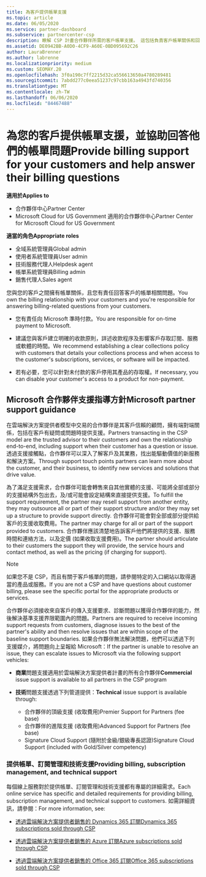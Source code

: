 ```yaml
---
title: 為客戶提供帳單支援
ms.topic: article
ms.date: 06/05/2020
ms.service: partner-dashboard
ms.subservice: partnercenter-csp
description: 瞭解 CSP 計畫合作夥伴所需的客戶帳單支援。 這包括負責客戶帳單關係和回答計費問題。
ms.assetid: DE0942BB-A0D0-4CF9-A60E-0BD095692C26
author: LauraBrenner
ms.author: labrenne
ms.localizationpriority: medium
ms.custom: SEOMAY.20
ms.openlocfilehash: 3f0a190c7ff2215d32ca556613650a4780289481
ms.sourcegitcommit: 7abdd277c0eea51237c97cbb163a4943fd740356
ms.translationtype: MT
ms.contentlocale: zh-TW
ms.lasthandoff: 06/06/2020
ms.locfileid: "84467488"
---
```

# <a name="provide-billing-support-for-your-customers-and-help-answer-their-billing-questions"></a><span data-ttu-id="f5b4c-104">為您的客戶提供帳單支援，並協助回答他們的帳單問題</span><span class="sxs-lookup"><span data-stu-id="f5b4c-104">Provide billing support for your customers and help answer their billing questions</span></span>

<span data-ttu-id="f5b4c-105">**適用於**</span><span class="sxs-lookup"><span data-stu-id="f5b4c-105">**Applies to**</span></span>

- <span data-ttu-id="f5b4c-106">合作夥伴中心</span><span class="sxs-lookup"><span data-stu-id="f5b4c-106">Partner Center</span></span>
- <span data-ttu-id="f5b4c-107">Microsoft Cloud for US Government 適用的合作夥伴中心</span><span class="sxs-lookup"><span data-stu-id="f5b4c-107">Partner Center for Microsoft Cloud for US Government</span></span>

<span data-ttu-id="f5b4c-108">**適當的角色**</span><span class="sxs-lookup"><span data-stu-id="f5b4c-108">**Appropriate roles**</span></span>
- <span data-ttu-id="f5b4c-109">全域系統管理員</span><span class="sxs-lookup"><span data-stu-id="f5b4c-109">Global admin</span></span>
- <span data-ttu-id="f5b4c-110">使用者系統管理員</span><span class="sxs-lookup"><span data-stu-id="f5b4c-110">User admin</span></span>
- <span data-ttu-id="f5b4c-111">技術服務代理人</span><span class="sxs-lookup"><span data-stu-id="f5b4c-111">Helpdesk agent</span></span>
- <span data-ttu-id="f5b4c-112">帳單系統管理員</span><span class="sxs-lookup"><span data-stu-id="f5b4c-112">Billing admin</span></span>
- <span data-ttu-id="f5b4c-113">銷售代理人</span><span class="sxs-lookup"><span data-stu-id="f5b4c-113">Sales agent</span></span>

<span data-ttu-id="f5b4c-114">您與您的客戶之間擁有帳單關係，且您有責任回答客戶的帳單相關問題。</span><span class="sxs-lookup"><span data-stu-id="f5b4c-114">You own the billing relationship with your customers and you're responsible for answering billing-related questions from your customers.</span></span>

- <span data-ttu-id="f5b4c-115">您有責任向 Microsoft 準時付款。</span><span class="sxs-lookup"><span data-stu-id="f5b4c-115">You are responsible for on-time payment to Microsoft.</span></span>

- <span data-ttu-id="f5b4c-116">建議您與客戶建立明確的收款原則，詳述收款程序及影響客戶存取訂閱、服務或軟體的時間。</span><span class="sxs-lookup"><span data-stu-id="f5b4c-116">We recommend establishing a clear collections policy with customers that details your collections process and when access to the customer's subscriptions, services, or software will be impacted.</span></span>

- <span data-ttu-id="f5b4c-117">若有必要，您可以針對未付款的客戶停用其產品的存取權。</span><span class="sxs-lookup"><span data-stu-id="f5b4c-117">If necessary, you can disable your customer's access to a product for non-payment.</span></span>

## <a name="microsoft-partner-support-guidance"></a><span data-ttu-id="f5b4c-118">Microsoft 合作夥伴支援指導方針</span><span class="sxs-lookup"><span data-stu-id="f5b4c-118">Microsoft partner support guidance</span></span>

<span data-ttu-id="f5b4c-119">在雲端解決方案提供者模型中交易的合作夥伴是其客戶信賴的顧問，擁有端對端關係，包括在客戶有疑問或問題時提供支援。</span><span class="sxs-lookup"><span data-stu-id="f5b4c-119">Partners transacting in the CSP model are the trusted advisor to their customers and own the relationship end-to-end, including support when their customer has a question or issue.</span></span> <span data-ttu-id="f5b4c-120">透過支援接觸點，合作夥伴可以深入了解客戶及其業務，找出能驅動價值的新服務和解決方案。</span><span class="sxs-lookup"><span data-stu-id="f5b4c-120">Through support touch points partners can learn more about the customer, and their business, to identify new services and solutions that drive value.</span></span>

<span data-ttu-id="f5b4c-121">為了滿足支援需求，合作夥伴可能會轉售來自其他實體的支援、可能將全部或部分的支援結構外包出去，及/或可能會設定結構來直接提供支援。</span><span class="sxs-lookup"><span data-stu-id="f5b4c-121">To fulfill the support requirement, the partner may resell support from another entity, they may outsource all or part of their support structure and/or they may set up a structure to provide support directly.</span></span>  <span data-ttu-id="f5b4c-122">合作夥伴可能會對全部或部分提供給客戶的支援收取費用。</span><span class="sxs-lookup"><span data-stu-id="f5b4c-122">The partner may charge for all or part of the support provided to customers.</span></span> <span data-ttu-id="f5b4c-123">合作夥伴應該清楚地告訴客戶他們將提供的支援、服務時間和連絡方法，以及定價 (如果收取支援費用)。</span><span class="sxs-lookup"><span data-stu-id="f5b4c-123">The partner should articulate to their customers the support they will provide, the service hours and contact method, as well as the pricing (if charging for support).</span></span> 

>[!Note]
><span data-ttu-id="f5b4c-124">如果您不是 CSP，而且有關于客戶帳單的問題，請參閱特定的入口網站以取得適當的產品或服務。</span><span class="sxs-lookup"><span data-stu-id="f5b4c-124">If you are not a CSP and have questions about customer billing, please see the specific portal for the appropriate products or services.</span></span>

<span data-ttu-id="f5b4c-125">合作夥伴必須接收來自客戶的傳入支援要求、診斷問題以獲得合作夥伴的能力，然後解決基準支援界限範圍內的問題。</span><span class="sxs-lookup"><span data-stu-id="f5b4c-125">Partners are required to receive incoming support requests from customers, diagnose issues to the best of the partner's ability and then resolve issues that are within scope of the baseline support boundaries.</span></span> <span data-ttu-id="f5b4c-126">如果合作夥伴無法解決問題，他們可以透過下列支援媒介，將問題向上呈報給 Microsoft：</span><span class="sxs-lookup"><span data-stu-id="f5b4c-126">If the partner is unable to resolve an issue, they can escalate issues to Microsoft via the following support vehicles:</span></span>

- <span data-ttu-id="f5b4c-127">**商業**問題支援適用於雲端解決方案提供者計畫的所有合作夥伴</span><span class="sxs-lookup"><span data-stu-id="f5b4c-127">**Commercial** issue support is available to all partners in the CSP program</span></span>

- <span data-ttu-id="f5b4c-128">**技術**問題支援透過下列管道提供：</span><span class="sxs-lookup"><span data-stu-id="f5b4c-128">**Technical** issue support is available through:</span></span>

  - <span data-ttu-id="f5b4c-129">合作夥伴的頂級支援 (收取費用)</span><span class="sxs-lookup"><span data-stu-id="f5b4c-129">Premier Support for Partners (fee base)</span></span>
  - <span data-ttu-id="f5b4c-130">合作夥伴的進階支援 (收取費用)</span><span class="sxs-lookup"><span data-stu-id="f5b4c-130">Advanced Support for Partners (fee base)</span></span>
  - <span data-ttu-id="f5b4c-131">Signature Cloud Support (隨附於金級/銀級專長認證)</span><span class="sxs-lookup"><span data-stu-id="f5b4c-131">Signature Cloud Support (included with Gold/Silver competency)</span></span>

### <a name="providing-billing-subscription-management-and-technical-support"></a><span data-ttu-id="f5b4c-132">提供帳單、訂閱管理和技術支援</span><span class="sxs-lookup"><span data-stu-id="f5b4c-132">Providing billing, subscription management, and technical support</span></span> 

<span data-ttu-id="f5b4c-133">每個線上服務對於提供帳單、訂閱管理和技術支援都有專屬的詳細需求。</span><span class="sxs-lookup"><span data-stu-id="f5b4c-133">Each online service has specific and detailed requirements for providing billing, subscription management, and technical support to customers.</span></span> <span data-ttu-id="f5b4c-134">如需詳細資訊，請參閱：</span><span class="sxs-lookup"><span data-stu-id="f5b4c-134">For more information, see:</span></span>

- [<span data-ttu-id="f5b4c-135">透過雲端解決方案提供者銷售的 Dynamics 365 訂閱</span><span class="sxs-lookup"><span data-stu-id="f5b4c-135">Dynamics 365 subscriptions sold through CSP</span></span>](https://www.microsoftpartnercommunity.com/t5/CSP/Microsoft-Partner-Support-Guidance/m-p/5262#M30)

- [<span data-ttu-id="f5b4c-136">透過雲端解決方案提供者銷售的 Azure 訂閱</span><span class="sxs-lookup"><span data-stu-id="f5b4c-136">Azure subscriptions sold through CSP</span></span>](https://www.microsoftpartnercommunity.com/t5/CSP/Microsoft-Partner-Support-Guidance/m-p/5263#M31)

- [<span data-ttu-id="f5b4c-137">透過雲端解決方案提供者銷售的 Office 365 訂閱</span><span class="sxs-lookup"><span data-stu-id="f5b4c-137">Office 365 subscriptions sold through CSP</span></span>](https://www.microsoftpartnercommunity.com/t5/CSP/Microsoft-Partner-Support-Guidance/m-p/5264#M32)
 